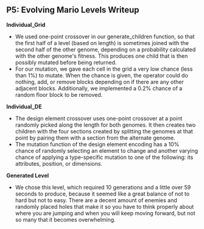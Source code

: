 ## P5: Evolving Mario Levels Writeup

**Individual_Grid**
- We used one-point crossover in our generate_children function, so that the first half of a level (based on length) is sometimes joined with the second half of the other genome, depending on a probability calculated with the other genome's fitness. This produces one child that is then possibly mutated before being returned.
- For our mutation, we gave each cell in the grid a very low chance (less than 1%) to mutate. When the chance is given, the operator could do nothing, add, or remove blocks depending on if there are any other adjacent blocks. Additionally, we implemented a 0.2% chance of a random floor block to be removed.

**Individual_DE**
- The design element crossover uses one-point crossover at a point randomly picked along the length for both genomes. It then creates two children with the four sections created by splitting the genomes at that point by pairing them with a section from the alternate genome. 
- The mutation function of the design element encoding has a 10% chance of randomly selecting an element to change and another varying chance of applying a type-specific mutation to one of the following: its attributes, position, or dimensions. 

**Generated Level**
- We chose this level, which required 10 generations and a little over 59 seconds to produce, because it seemed like a great balance of not to hard but not to easy. There are a decent amount of enemies and randomly placed holes that make it so you have to think properly about where you are jumping and when you will keep moving forward, but not so many that it becomes overwhelming.